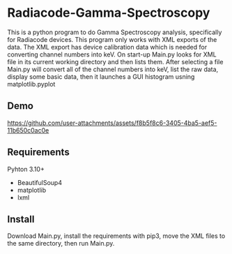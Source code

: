 # Radiacode-Gamma-Spectroscopy

This is a python program to do Gamma Spectroscopy analysis, specifically for Radiacode devices. This program only works with XML exports of the data. The XML export has device calibration data which is needed for converting channel numbers into keV. On start-up Main.py looks for XML file in its current working directory and then lists them. After selecting a file Main.py will convert all of the channel numbers into keV, list the raw data, display some basic data, then it launches a GUI histogram usning matplotlib.pyplot

## Demo
https://github.com/user-attachments/assets/f8b5f8c6-3405-4ba5-aef5-11b650c0ac0e

## Requirements
Pyhton 3.10+
- BeautifulSoup4
- matplotlib
- lxml

## Install
Download Main.py, install the requirements with pip3, move the XML files to the same directory, then run Main.py. 
